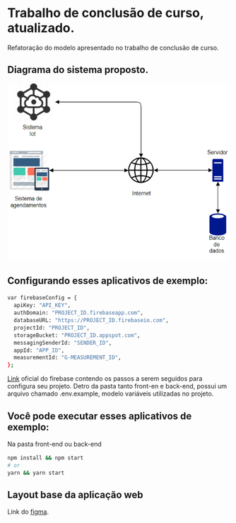 # Trabalho de conclusão de curso, atualizado.
Refatoração do modelo apresentado no trabalho de conclusão de curso.

## Diagrama do sistema proposto.
<img alt='GitHub language count' src='./backend/.github/diagrama_sistema.png'>

## Configurando esses aplicativos de exemplo: 
```bash
var firebaseConfig = {
  apiKey: "API_KEY",
  authDomain: "PROJECT_ID.firebaseapp.com",
  databaseURL: "https://PROJECT_ID.firebaseio.com",
  projectId: "PROJECT_ID",
  storageBucket: "PROJECT_ID.appspot.com",
  messagingSenderId: "SENDER_ID",
  appId: "APP_ID",
  measurementId: "G-MEASUREMENT_ID",
};
```
[Link](https://firebase.google.com/docs/web/setup#default-hosting-site) oficial do firebase contendo os passos a serem seguidos para configura seu projeto.
Detro da pasta tanto front-en e back-end, possui um arquivo chamado .env.example, modelo variáveis utilizadas no projeto.



## Você pode executar esses aplicativos de exemplo: 
 Na pasta front-end ou back-end
```bash
npm install && npm start
# or
yarn && yarn start
```

## Layout base da aplicação web
Link do [figma](https://www.figma.com/file/dXeV9pfWaGDbJZrJC4ctyw/TCC-2?node-id=0%3A1).
